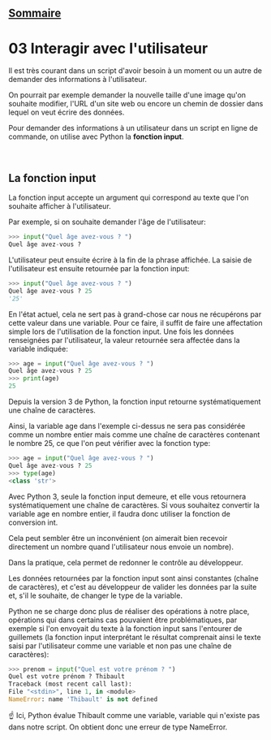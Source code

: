 ## [Sommaire](README.md)

# 03 Interagir avec l'utilisateur

Il est très courant dans un script d'avoir besoin à un moment ou un autre de demander des informations à l'utilisateur.

On pourrait par exemple demander la nouvelle taille d'une image qu'on souhaite modifier, l'URL d'un site web ou encore un chemin de dossier dans lequel on veut écrire des données.

Pour demander des informations à un utilisateur dans un script en ligne de commande, on utilise avec Python la **fonction input**.

<br>

## La fonction input
La fonction input accepte un argument qui correspond au texte que l'on souhaite afficher à l'utilisateur.

Par exemple, si on souhaite demander l'âge de l'utilisateur:

```python
>>> input("Quel âge avez-vous ? ")
Quel âge avez-vous ? 
```

L'utilisateur peut ensuite écrire à la fin de la phrase affichée. La saisie de l'utilisateur est ensuite retournée par la fonction input:

```python
>>> input("Quel âge avez-vous ? ")
Quel âge avez-vous ? 25
'25'
```

En l'état actuel, cela ne sert pas à grand-chose car nous ne récupérons par cette valeur dans une variable. Pour ce faire, il suffit de faire une affectation simple lors de l'utilisation de la fonction input. Une fois les données renseignées par l'utilisateur, la valeur retournée sera affectée dans la variable indiquée:

```python
>>> age = input("Quel âge avez-vous ? ")
Quel âge avez-vous ? 25
>>> print(age)
25
```

Depuis la version 3 de Python, la fonction input retourne systématiquement une chaîne de caractères.

Ainsi, la variable age dans l'exemple ci-dessus ne sera pas considérée comme un nombre entier mais comme une chaîne de caractères contenant le nombre 25, ce que l'on peut vérifier avec la fonction type:

```python
>>> age = input("Quel âge avez-vous ? ")
Quel âge avez-vous ? 25
>>> type(age)
<class 'str'>
```

Avec Python 3, seule la fonction input demeure, et elle vous retournera systématiquement une chaîne de caractères. Si vous souhaitez convertir la variable age en nombre entier, il faudra donc utiliser la fonction de conversion int.

Cela peut sembler être un inconvénient (on aimerait bien recevoir directement un nombre quand l'utilisateur nous envoie un nombre).

Dans la pratique, cela permet de redonner le contrôle au développeur.

Les données retournées par la fonction input sont ainsi constantes (chaîne de caractères), et c'est au développeur de valider les données par la suite et, s'il le souhaite, de changer le type de la variable.

Python ne se charge donc plus de réaliser des opérations à notre place, opérations qui dans certains cas pouvaient être problématiques, par exemple si l'on envoyait du texte à la fonction input sans l'entourer de guillemets (la fonction input interprétant le résultat comprenait ainsi le texte saisi par l'utilisateur comme une variable et non pas une chaîne de caractères):

```python
>>> prenom = input("Quel est votre prénom ? ")
Quel est votre prénom ? Thibault
Traceback (most recent call last):
File "<stdin>", line 1, in <module>
NameError: name 'Thibault' is not defined
```

☝️ Ici, Python évalue Thibault comme une variable, variable qui n'existe pas dans notre script. On obtient donc une erreur de type NameError.